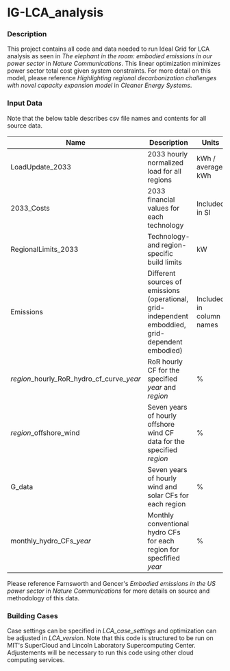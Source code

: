 # IG-LCA_analysis
### Description

This project contains all code and data needed to run Ideal Grid for LCA analysis as seen in *The elephant in the room: embodied emissions in our power sector* in *Nature Communications*.  This linear optimization minimizes power sector total cost given system constraints.  For more detail on this model, please reference *Highlighting regional decarbonization challenges with novel capacity expansion model* in *Cleaner Energy Systems*.

### Input Data

Note that the below table describes csv file names and contents for all source data.  

| Name | Description | Units |
|------|-------------|-------|
| LoadUpdate_2033 | 2033 hourly normalized load for all regions | kWh / average kWh |
| 2033_Costs | 2033 financial values for each technology | Included in SI |
| RegionalLimits_2033 | Technology- and region-specific build limits | kW |
| Emissions | Different sources of emissions (operational, grid-independent emboddied, grid-dependent embodied) | Included in column names |
| *region*\_hourly_RoR_hydro_cf_curve\_*year* | RoR hourly CF for the specified *year* and *region* | % |
| *region*\_offshore_wind | Seven years of hourly offshore wind CF data for the specified *region* | % |
| G_data | Seven years of hourly wind and solar CFs for each region | % |
| monthly_hydro_CFs_*year* | Monthly conventional hydro CFs for each region for specfified *year* | % |

Please reference Farnsworth and Gencer's *Embodied emissions in the US power sector* in *Nature Communications* for more details on source and methodology of this data.

### Building Cases

Case settings can be specified in *LCA_case_settings* and optimization can be adjusted in *LCA_version*.  Note that this code is structured to be run on MIT's SuperCloud and Lincoln Laboratory Supercomputing Center. Adjustements will be necessary to run this code using other cloud computing services.
